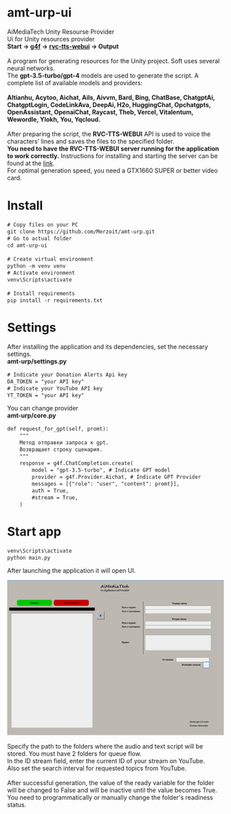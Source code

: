 # amt-urp-ui
AiMediaTech Unity Resourse Provider<br>
Ui for Unity resources provider<br>
<b>Start -> <a href="https://github.com/xtekky/gpt4free">g4f</a> -> <a href="https://github.com/litagin02/rvc-tts-webui">rvc-tts-webui</a> -> Output</b><br><br>
A program for generating resources for the Unity project. Soft uses several neural networks.<br> 
The <b>gpt-3.5-turbo/gpt-4</b> models are used to generate the script. A complete list of available models and providers:<br><br>
<b>
    AItianhu,
    Acytoo,
    Aichat,
    Ails,
    Aivvm,
    Bard,
    Bing,
    ChatBase,
    ChatgptAi,
    ChatgptLogin,
    CodeLinkAva,
    DeepAi,
    H2o,
    HuggingChat,
    Opchatgpts,
    OpenAssistant,
    OpenaiChat,
    Raycast,
    Theb,
    Vercel,
    Vitalentum,
    Wewordle,
    Ylokh,
    You,
    Yqcloud.
</b>
<br><br>
After preparing the script, the <b>RVC-TTS-WEBUI</b> API is used to voice the characters' lines and saves the files to the specified folder.<br>
<b>You need to have the RVC-TTS-WEBUI server running for the application to work correctly.</b> Instructions for installing and starting the server can be found at the <a href="https://github.com/litagin02/rvc-tts-webui">link</a>.<br>
For optimal generation speed, you need a GTX1660 SUPER or better video card.

# Install
```
# Copy files on your PC
git clone https://github.com/Merzoit/amt-urp.git
# Go to actual folder
cd amt-urp-ui

# Create virtual environment
python -m venv venv
# Activate environment
venv\Scripts\activate

# Install requirements
pip install -r requirements.txt
```
# Settings
After installing the application and its dependencies, set the necessary settings.<br>
<b>amt-urp/settings.py</b>
```
# Indicate your Donation Alerts Api key
DA_TOKEN = "your API key" 
# Indicate your YouTube API key
YT_TOKEN = "your API key"
```
You can change provider<br>
<b>amt-urp/core.py</b>
```
def request_for_gpt(self, promt):
    """
    Метод отправки запроса к gpt.
    Возвращает строку сценария.
    """
    response = g4f.ChatCompletion.create(
        model = "gpt-3.5-turbo", # Indicate GPT model
        provider = g4f.Provider.Aichat, # Indicate GPT Provider
        messages = [{"role": "user", "content": promt}],
        auth = True,
        #stream = True,
    )
```
# Start app
```
venv\Scripts\activate
python main.py
```
After launching the application it will open UI.

<img src="assets/screen.png">


Specify the path to the folders where the audio and text script will be stored. You must have 2 folders for queue flow.<br>
In the ID stream field, enter the current ID of your stream on YouTube.<br>
Also set the search interval for requested topics from YouTube.<br><br>
After successful generation, the value of the ready variable for the folder will be changed to False and will be inactive until the value becomes True. You need to programmatically or manually change the folder's readiness status.


